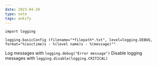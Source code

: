 ```yaml
---
date: 2023-04-20
type: note
tags: ankify
---
```


`import logging`

```
logging.basicConfig (filename="*filepath*.txt", level=logging.DEBUG, format="%(asctime)s - %(level name)s - %(message)""
```

Log messages with `logging.debug("Error message")`
Disable logging messages with `logging.disable(logging.CRITICAL)`
